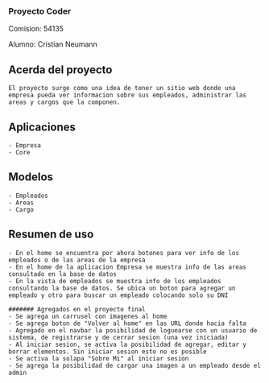 ### Proyecto Coder

Comision: 54135

Alumno: Cristian Neumann

## Acerda del proyecto
    El proyecto surge como una idea de tener un sitio web donde una empresa pueda ver informacion sobre sus empleados, administrar las areas y cargos que la componen.
## Aplicaciones
    - Empresa
    - Core
## Modelos
    - Empleados
    - Areas
    - Cargo
## Resumen de uso
    - En el home se encuentra por ahora botones para ver info de los empleados o de las areas de la empresa
    - En el home de la aplicacion Empresa se muestra info de las areas consultado en la base de datos
    - En la vista de empleados se muestra info de los empleados consultando la base de datos. Se ubica un boton para agregar un empleado y otro para buscar un empleado colocando solo su DNI
    
    ####### Agregados en el proyecto final
    - Se agrega un carrusel con imagenes al home 
    - Se agrega boton de "Volver al home" en las URL donde hacia falta
    - Agregado en el navbar la posibilidad de loguearse con un usuario de sistema, de registrarse y de cerrar sesion (una vez iniciada)
    - Al iniciar sesion, se activa la posibilidad de agregar, editar y borrar elementos. Sin iniciar sesion esto no es posible
    - Se activa la solapa "Sobre Mi" al iniciar sesion
    - Se agrega la posibilidad de cargar una imagen a un empleado desde el admin